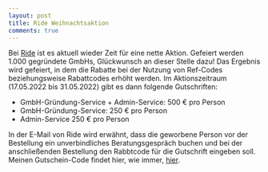 ```yaml
---
layout: post
title: Ride Weihnachtsaktion
comments: true
---
```


Bei <a target="_blank" href="https://ride.capital/">Ride</a> ist es aktuell wieder Zeit für eine nette Aktion.
Gefeiert werden 1.000 gegründete GmbHs, Glückwunsch an dieser Stelle dazu!
Das Ergebnis wird gefeiert, in dem die Rabatte bei der Nutzung von Ref-Codes beziehungsweise Rabattcodes erhöht werden.
Im Aktionszeitraum (17.05.2022 bis 31.05.2022) gibt es dann folgende Gutschriften:

* GmbH-Gründung-Service + Admin-Service: 500 € pro Person
* GmbH-Gründung-Service: 250 € pro Person
* Admin-Service 250 € pro Person

In der E-Mail von Ride wird erwähnt, dass die geworbene Person vor der Bestellung ein unverbindliches Beratungsgespräch buchen und bei der anschließenden 
Bestellung den Rabbtcode für die Gutschrift eingeben soll. Meinen Gutschein-Code findet hier, wie immer, <a target="_blank" href="https://blog.kapitalturbo.com/Ride/">hier</a>.
